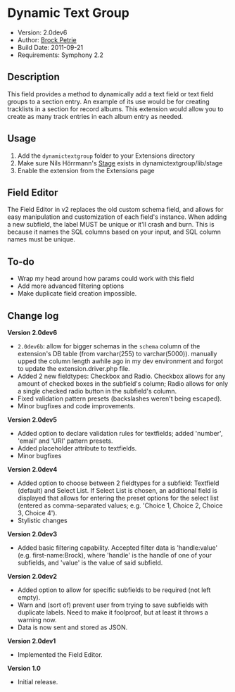 # Dynamic Text Group

-  Version: 2.0dev6
-  Author: [Brock Petrie](http://www.brockpetrie.com)
-  Build Date: 2011-09-21
-  Requirements: Symphony 2.2

## Description

This field provides a method to dynamically add a text field or text field groups to a section entry. An example of its use would be for creating tracklists in a section for record albums. This extension would allow you to create as many track entries in each album entry as needed.

## Usage

1.  Add the `dynamictextgroup` folder to your Extensions directory
2.  Make sure Nils Hörrmann's [Stage](https://github.com/nilshoerrmann/stage) exists in dynamictextgroup/lib/stage
2.  Enable the extension from the Extensions page

## Field Editor

The Field Editor in v2 replaces the old custom schema field, and allows for easy manipulation and customization of each field's instance. When adding a new subfield, the label MUST be unique or it'll crash and burn. This is because it names the SQL columns based on your input, and SQL column names must be unique.

## To-do

-  Wrap my head around how params could work with this field
-  Add more advanced filtering options
-  Make duplicate field creation impossible.

## Change log

**Version 2.0dev6**

- `2.0dev6b`: allow for bigger schemas in the `schema` column of the extension's DB table (from varchar(255) to varchar(5000)). manually upped the column length awhile ago in my dev environment and forgot to update the extension.driver.php file.
- Added 2 new fieldtypes: Checkbox and Radio. Checkbox allows for any amount of checked boxes in the subfield's column; Radio allows for only a single checked radio button in the subfield's column.
- Fixed validation pattern presets (backslashes weren't being escaped).
- Minor bugfixes and code improvements.

**Version 2.0dev5**

- Added option to declare validation rules for textfields; added 'number', 'email' and 'URI' pattern presets.
- Added placeholder attribute to textfields.
- Minor bugfixes

**Version 2.0dev4**

- Added option to choose between 2 fieldtypes for a subfield: Textfield (default) and Select List. If Select List is chosen, an additional field is displayed that allows for entering the preset options for the select list (entered as comma-separated values; e.g. 'Choice 1, Choice 2, Choice 3, Choice 4').
- Stylistic changes

**Version 2.0dev3**

-  Added basic filtering capability. Accepted filter data is 'handle:value' (e.g. first-name:Brock), where 'handle' is the handle of one of your subfields, and 'value' is the value of said subfield.

**Version 2.0dev2** 

-  Added option to allow for specific subfields to be required (not left empty).
-  Warn and (sort of) prevent user from trying to save subfields with duplicate labels. Need to make it foolproof, but at least it throws a warning now.
-  Data is now sent and stored as JSON.

**Version 2.0dev1** 

-  Implemented the Field Editor.

**Version 1.0** 

-  Initial release.
